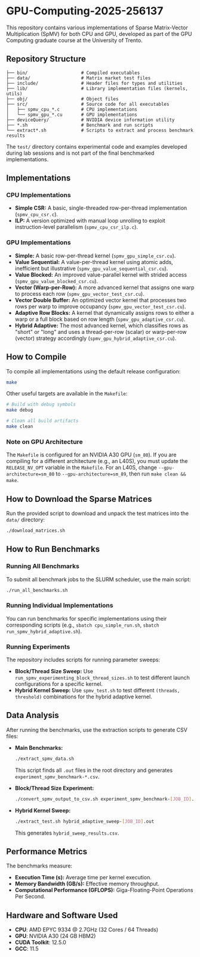 # GPU-Computing-2025-256137

This repository contains various implementations of Sparse Matrix-Vector Multiplication (SpMV) for both CPU and GPU, developed as part of the GPU Computing graduate course at the University of Trento.

## Repository Structure
```text
├── bin/                    # Compiled executables
├── data/                   # Matrix market test files
├── include/                # Header files for types and utilities
├── lib/                    # Library implementation files (kernels, utils)
├── obj/                    # Object files
├── src/                    # Source code for all executables
│   ├── spmv_cpu_*.c        # CPU implementations
│   └── spmv_gpu_*.cu       # GPU implementations
├── deviceQuery/            # NVIDIA device information utility
├── *.sh                    # Benchmark and run scripts
└── extract*.sh             # Scripts to extract and process benchmark results
```

The `test/` directory contains experimental code and examples developed during lab sessions and is not part of the final benchmarked implementations.

## Implementations

### CPU Implementations
- **Simple CSR:** A basic, single-threaded row-per-thread implementation (`spmv_cpu_csr.c`).
- **ILP:** A version optimized with manual loop unrolling to exploit instruction-level parallelism (`spmv_cpu_csr_ilp.c`).

### GPU Implementations
- **Simple:** A basic row-per-thread kernel (`spmv_gpu_simple_csr.cu`).
- **Value Sequential:** A value-per-thread kernel using atomic adds, inefficient but illustrative (`spmv_gpu_value_sequential_csr.cu`).
- **Value Blocked:** An improved value-parallel kernel with strided access (`spmv_gpu_value_blocked_csr.cu`).
- **Vector (Warp-per-Row):** A more advanced kernel that assigns one warp to process each row (`spmv_gpu_vector_test_csr.cu`).
- **Vector Double Buffer:** An optimized vector kernel that processes two rows per warp to improve occupancy (`spmv_gpu_vector_test_csr.cu`).
- **Adaptive Row Blocks:** A kernel that dynamically assigns rows to either a warp or a full block based on row length (`spmv_gpu_adaptive_csr.cu`).
- **Hybrid Adaptive:** The most advanced kernel, which classifies rows as "short" or "long" and uses a thread-per-row (scalar) or warp-per-row (vector) strategy accordingly (`spmv_gpu_hybrid_adaptive_csr.cu`).

## How to Compile

To compile all implementations using the default release configuration:
```bash
make
```
Other useful targets are available in the `Makefile`:
```bash
# Build with debug symbols
make debug

# Clean all build artifacts
make clean
```

### Note on GPU Architecture
The `Makefile` is configured for an NVIDIA A30 GPU (`sm_80`). If you are compiling for a different architecture (e.g., an L40S), you must update the `RELEASE_NV_OPT` variable in the `Makefile`. For an L40S, change `--gpu-architecture=sm_80` to `--gpu-architecture=sm_89`, then run `make clean && make`.

## How to Download the Sparse Matrices

Run the provided script to download and unpack the test matrices into the `data/` directory:
```bash
./download_matrices.sh
```

## How to Run Benchmarks

### Running All Benchmarks
To submit all benchmark jobs to the SLURM scheduler, use the main script:
```bash
./run_all_benchmarks.sh
```

### Running Individual Implementations
You can run benchmarks for specific implementations using their corresponding scripts (e.g., `sbatch cpu_simple_run.sh`, `sbatch run_spmv_hybrid_adaptive.sh`).

### Running Experiments
The repository includes scripts for running parameter sweeps:
- **Block/Thread Size Sweep:** Use `run_spmv_experimenting_block_thread_sizes.sh` to test different launch configurations for a specific kernel.
- **Hybrid Kernel Sweep:** Use `spmv_test.sh` to test different `(threads, threshold)` combinations for the hybrid adaptive kernel.

## Data Analysis

After running the benchmarks, use the extraction scripts to generate CSV files:
- **Main Benchmarks:**
  ```bash
  ./extract_spmv_data.sh
  ```
  This script finds all `.out` files in the root directory and generates `experiment_spmv_benchmark-*.csv`.

- **Block/Thread Size Experiment:**
  ```bash
  ./convert_spmv_output_to_csv.sh experiment_spmv_benchmark-[JOB_ID].out > sweep_results.csv
  ```

- **Hybrid Kernel Sweep:**
  ```bash
  ./extract_test.sh hybrid_adaptive_sweep-[JOB_ID].out
  ```
  This generates `hybrid_sweep_results.csv`.

## Performance Metrics

The benchmarks measure:
- **Execution Time (s):** Average time per kernel execution.
- **Memory Bandwidth (GB/s):** Effective memory throughput.
- **Computational Performance (GFLOPS):** Giga-Floating-Point Operations Per Second.

## Hardware and Software Used

- **CPU**: AMD EPYC 9334 @ 2.7GHz (32 Cores / 64 Threads)
- **GPU**: NVIDIA A30 (24 GB HBM2)
- **CUDA Toolkit**: 12.5.0
- **GCC**: 11.5